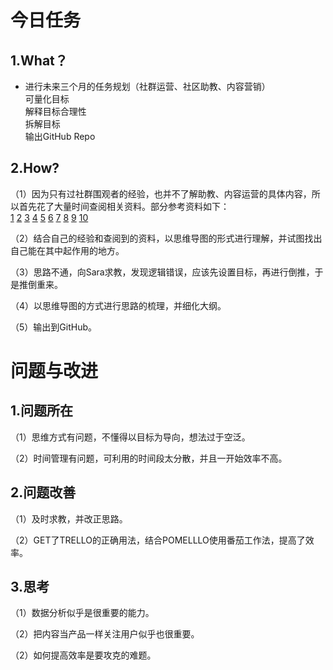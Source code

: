 今日任务
=

1.What？
-

* 进行未来三个月的任务规划（社群运营、社区助教、内容营销）    
    可量化目标  
    解释目标合理性  
    拆解目标  
    输出GitHub Repo
    
2.How?
-

（1）因为只有过社群围观者的经验，也并不了解助教、内容运营的具体内容，所以首先花了大量时间查阅相关资料。部分参考资料如下：  
[1](https://zhidao.baidu.com/question/1114110021538436779.html)
[2](http://www.yunyingmiao.com/yonghuyunying/1849.html)
[3](http://www.sohu.com/a/112715870_355141)
[4](http://www.woshipm.com/operate/413116.html)
[5](https://www.zhihu.com/question/25949998)
[6](http://www.baike.com/wiki/%E5%86%85%E5%AE%B9%E8%90%A5%E9%94%80)
[7](http://36kr.com/p/5045259.html)
[8](http://36kr.com/p/5045260.html)
[9](http://www.yunyingmiao.com/neirongyunying/5882.html)
[10](http://baike.baidu.com/link?url=yVQSPKIEUm1i5lKyAZuAhWZbA3vZITltSed39-xJ0juFFK5baCZe_zi8oCunk_6BX9DckPaRf0Q9xjEeuUWqba)

（2）结合自己的经验和查阅到的资料，以思维导图的形式进行理解，并试图找出自己能在其中起作用的地方。

（3）思路不通，向Sara求教，发现逻辑错误，应该先设置目标，再进行倒推，于是推倒重来。

（4）以思维导图的方式进行思路的梳理，并细化大纲。

（5）输出到GitHub。

问题与改进
=

1.问题所在
-

（1）思维方式有问题，不懂得以目标为导向，想法过于空泛。

（2）时间管理有问题，可利用的时间段太分散，并且一开始效率不高。

2.问题改善
-

（1）及时求教，并改正思路。

（2）GET了TRELLO的正确用法，结合POMELLLO使用番茄工作法，提高了效率。

3.思考
-

（1）数据分析似乎是很重要的能力。

（2）把内容当产品一样关注用户似乎也很重要。

（2）如何提高效率是要攻克的难题。



